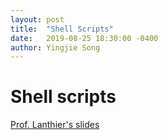```yaml
---
layout: post
title:  "Shell Scripts"
date:   2019-08-25 18:30:00 -0400
author: Yingjie Song
---
```

# Shell scripts #

[Prof. Lanthier's slides][pdf]

[pdf]: http://people.scs.carleton.ca/%7Elanthier/teaching/COMP2401/Notes/COMP2401_Ch9_ShellScripts.pdf